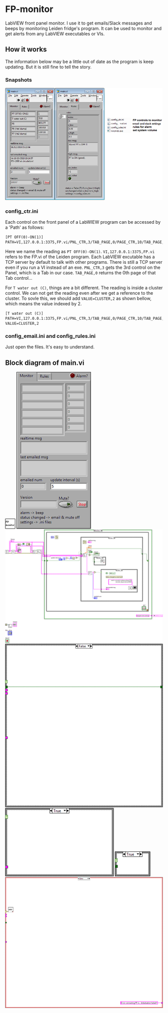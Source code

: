 # FP-monitor
LabVIEW front panel monitor. I use it to get emails/Slack messages and beeps by monitoring Leiden fridge's program. It can be used to monitor and get alerts from any LabVIEW executables or VIs.

## How it works
The information below may be a little out of date as the program is keep updating. But it is still fine to tell the story.

### Snapshots
![alt tag](documentation/images/snapshot1.png)

### config_ctr.ini
Each control on the front panel of a LabWIEW program can be accessed by a 'Path' as follows:
```
[PT OFF(0)-ON(1)]
PATH=VI,127.0.0.1:3375,FP.vi/PNL_CTR,3/TAB_PAGE,0/PAGE_CTR,10/TAB_PAGE,1/PAGE_CTR,0
```
Here we name the reading as `PT OFF(0)-ON(1)`. `VI,127.0.0.1:3375,FP.vi` refers to the FP.vi of the Leiden program. Each LabVIEW excutable has a TCP server by default to talk with other programs. There is still a TCP server even if you run a VI instead of an exe. `PNL_CTR,3` gets the 3rd control on the Panel, which is a Tab in our case. `TAB_PAGE,0` returns the 0th page of that Tab control...

For `T water out (C)`, things are a bit different. The reading is inside a cluster control. We can not get the reading even after we get a reference to the cluster. To sovle this, we should add `VALUE=CLUSTER,2` as shown bellow, which means the value indexed by 2. 
```
[T water out (C)]
PATH=VI,127.0.0.1:3375,FP.vi/PNL_CTR,3/TAB_PAGE,0/PAGE_CTR,10/TAB_PAGE,1/PAGE_CTR,4
VALUE=CLUSTER,2
```

### config_email.ini and config_rules.ini
Just open the files. It's easy to understand.

## Block diagram of main.vi
![alt tag](documentation/images/mainc.png)
![alt tag](documentation/images/mainp.png)
![alt tag](documentation/images/maind.png)
![alt tag](documentation/images/maind1.png)
![alt tag](documentation/images/maind2.png)
![alt tag](documentation/images/maind3.png)
![alt tag](documentation/images/maind4.png)
